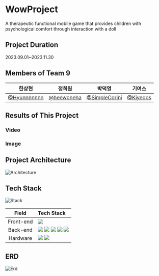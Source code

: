 # WowProject
A therapeutic functional mobile game that provides children with psychological comfort through interaction with a doll

## Project Duration
2023.09.01~2023.11.30

## Members of Team 9
|한상현|정희원|박덕열|기여스|
|:--:|:--:|:--:|:--:|
|[@Hyunnnnnnn](https://github.com/Hyunnnnnnn)|[@heewoneha](https://github.com/heewoneha)|[@SimpleCorini](https://github.com/SimpleCorini)|[@Kiyeoos](https://github.com/Kiyeoos)|

## Results of This Project
### Video

### Image

## Project Architecture
![Architecture](https://github.com/my-friend-wow/WowProject/assets/74031620/7b3be650-5f5b-437a-917b-ada201d120a5)

## Tech Stack
![Stack](https://github.com/my-friend-wow/WowProject/assets/74031620/001ccd24-0dbf-4ef2-bebc-7cd36789a98b)

|Field|Tech Stack|
|:--:|:--|
|Front-end|<img src="https://img.shields.io/badge/Flutter-E6E6E6?style=for-the-badge&logo=flutter&logoColor=013ADF"/>|
|Back-end|<img src="https://img.shields.io/badge/Flask-black?style=for-the-badge&logo=flask&logoColor=white"/> <img src="https://img.shields.io/badge/Gunicorn-E6E6E6?style=for-the-badge&logo=gunicorn&logoColor=298A08"/> <img src="https://img.shields.io/badge/Docker-E6E6E6?style=for-the-badge&logo=docker&logoColor=2496ED"/> <img src="https://img.shields.io/badge/Nginx-21610B?style=for-the-badge&logo=Nginx&logoColor=white"/> <img src="https://img.shields.io/badge/Azure SQL DB (MSSQL)-017CEE?style=for-the-badge&logo=microsoft&logoColor=white"/>|
|Hardware|<img src="https://img.shields.io/badge/Raspberry Pi-C7053D?style=for-the-badge&logo=raspberrypi&logoColor=white"/> <img src="https://img.shields.io/badge/OpenAI-E6E6E6?style=for-the-badge&logo=OpenAI&logoColor=black">|

## ERD
![Erd](https://github.com/my-friend-wow/WowProject/assets/74031620/cb8a3399-4a11-400a-8311-6f0947cc2baf)
